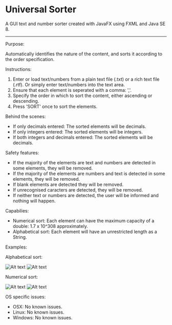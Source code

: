 # Universal Sorter

A GUI text and number sorter created with JavaFX using FXML and Java SE 8.

---------------------------------------------------------------------

Purpose:

Automatically identifies the nature of the content, and sorts it according to the order specification.

Instructions: 

1. Enter or load text/numbers from a plain text file (.txt) or a rich text file (.rtf). Or simply enter text/numbers into the  text area.
2. Ensure that each element is seperated with a comma: ','.
3. Specify the order in which to sort the content, either ascending or descending.
4. Press 'SORT' once to sort the elements.

Behind the scenes:

- If only decimals entered: The sorted elements will be decimals.
- If only integers entered: The sorted elements will be integers.
- If both integers and decimals entered: The sorted elements will be decimals.

Safety features:

- If the majority of the elements are text and numbers are detected in some elements, they will be removed.
- If the majority of the elements are numbers and text is detected in some elements, they will be removed.
- If blank elements are detected they will be removed.
- If unrecognised caracters are detected, they will be removed.
- If neither text or numbers are detected, the user will be informed and nothing will happen.

Capabilies:

- Numerical sort: Each element can have the maximum capacity of a double: 1.7 x 10^308 approximately.
- Alphabetical sort: Each element will have an unrestricted length as a String.

Examples:

  Alphabetical sort:

![Alt text](/screenshots/manual.png?raw=true "text-before")
![Alt text](/screenshots/manual.png?raw=true "text-after")

  Numerical sort:

![Alt text](/screenshots/manual.png?raw=true "numbers-before")
![Alt text](/screenshots/manual.png?raw=true "numbers-after")

OS specific issues:

- OSX: No known issues.
- Linux: No known issues.
- Windows: No known issues.
